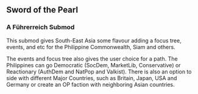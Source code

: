 ## Sword of the Pearl
### A Führerreich Submod

This submod gives South-East Asia some flavour adding a focus tree, events, and etc for the Philippine Commonwealth, Siam and others.

The events and focus tree also gives the user choice for a path. The Philippines can go Democratic (SocDem, MarketLib, Conservative) or Reactionary (AuthDem and NatPop and Valkist). There is also an option to side with different Major Countries, such as Britain, Japan, USA and Germany or create an OP faction with neighboring Asian countries.